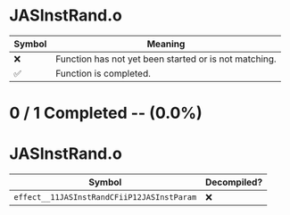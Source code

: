 # JASInstRand.o
| Symbol | Meaning 
| ------------- | ------------- 
| :x: | Function has not yet been started or is not matching. 
| :white_check_mark: | Function is completed. 


# 0 / 1 Completed -- (0.0%)
# JASInstRand.o
| Symbol | Decompiled? |
| ------------- | ------------- |
| `effect__11JASInstRandCFiiP12JASInstParam` | :x: |
